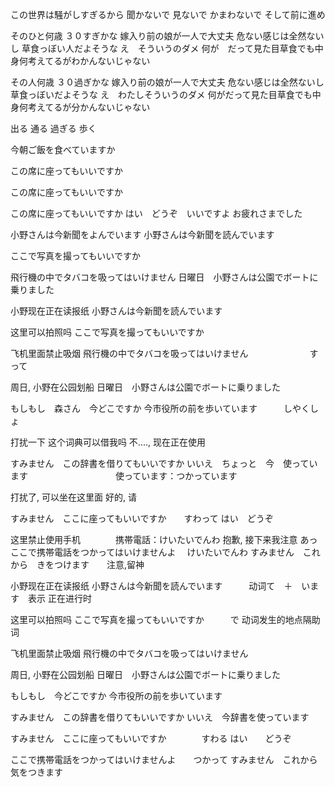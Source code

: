この世界は騒がしすぎるから
聞かないで
見ないで
かまわないで
そして前に進め

そのひと何歳
３０すぎかな
嫁入り前の娘が一人で大丈夫
危ない感じは全然ないし
草食っぼい人だよそうな
え　そういうのダメ
何が　だって見た目草食でも中身何考えてるがわかんないじゃない



その人何歳
３０過ぎかな
嫁入り前の娘が一人で大丈夫
危ない感じは全然ないし
草食っぼいだよそうな
え　わたしそういうのダメ
何がだって見た目草食でも中身何考えてるが分かんないじゃない



出る
通る
過ぎる
歩く


今朝ご飯を食べていますか

この席に座ってもいいですか

この席に座ってもいいですか

この席に座ってもいいですか
はい　どうぞ　いいですよ
お疲れさまでした


小野さんは今新聞をよんでいます
小野さんは今新聞を読んでいます

ここで写真を撮ってもいいですか


飛行機の中でタバコを吸ってはいけません
日曜日　小野さんは公園でボートに乗りました





小野现在正在读报纸
小野さんは今新聞を読んでいます

这里可以拍照吗
ここで写真を撮ってもいいですか　　　

飞机里面禁止吸烟
飛行機の中でタバコを吸ってはいけません　　　　　　　すって

周日, 小野在公园划船
日曜日　小野さんは公園でボートに乗りました


もしもし　森さん　今どこですか
今市役所の前を歩いています　　　しやくしょ


打扰一下 这个词典可以借我吗
不...., 现在正在使用

すみません　この辞書を借りてもいいですか
いいえ　ちょっと　今　使っています　　　　　　　　　　使っています：つかっています

打扰了, 可以坐在这里面
好的, 请

すみません　ここに座ってもいいですか　　すわって
はい　どうぞ

这里禁止使用手机　　　　携帯電話：けいたいでんわ
抱歉, 接下来我注意
あっ　ここで携帯電話をつかってはいけませんよ　       けいたいでんわ
すみません　これから　きをつけます　　注意,留神




小野现在正在读报纸
小野さんは今新聞を読んでいます　　　动词て　＋　います　表示 正在进行时

这里可以拍照吗
ここで写真を撮ってもいいですか　　　で 动词发生的地点隔助词

飞机里面禁止吸烟
飛行機の中でタバコを吸ってはいけません

周日, 小野在公园划船
日曜日　小野さんは公園でボートに乗りました


もしもし　今どこですか
今市役所の前を歩いています

すみません　この辞書を借りてもいいですか
いいえ　今辞書を使っています

すみません　ここに座ってもいいですか　　　　すわる
はい　　どうぞ

ここで携帯電話をつかってはいけませんよ　　つかって
すみません　これから気をつきます　